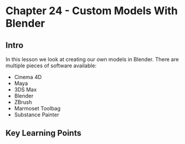 # Chapter 24 - Custom Models With Blender 

## Intro 
In this lesson we look at creating our own models in Blender. There are multiple pieces of software available:

- Cinema 4D
- Maya 
- 3DS Max 
- Blender 
- ZBrush 
- Marmoset Toolbag 
- Substance Painter 


## Key Learning Points 

